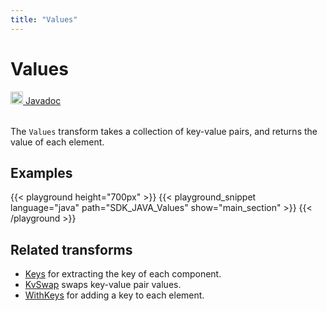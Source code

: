 ```yaml
---
title: "Values"
---
```

<!--
Licensed under the Apache License, Version 2.0 (the "License");
you may not use this file except in compliance with the License.
You may obtain a copy of the License at

http://www.apache.org/licenses/LICENSE-2.0

Unless required by applicable law or agreed to in writing, software
distributed under the License is distributed on an "AS IS" BASIS,
WITHOUT WARRANTIES OR CONDITIONS OF ANY KIND, either express or implied.
See the License for the specific language governing permissions and
limitations under the License.
-->
# Values
<table align="left">
    <a target="_blank" class="button"
        href="https://beam.apache.org/releases/javadoc/current/index.html?org/apache/beam/sdk/transforms/Values.html">
      <img src="/images/logos/sdks/java.png" width="20px" height="20px"
           alt="Javadoc" />
     Javadoc
    </a>
</table>
<br><br>

The `Values` transform takes a collection of key-value pairs, and
returns the value of each element.

## Examples

{{< playground height="700px" >}}
{{< playground_snippet language="java" path="SDK_JAVA_Values" show="main_section" >}}
{{< /playground >}}

## Related transforms
* [Keys](/documentation/transforms/java/elementwise/keys) for extracting the key of each component.
* [KvSwap](/documentation/transforms/java/elementwise/kvswap) swaps key-value pair values.
* [WithKeys](/documentation/transforms/java/elementwise/withkeys) for adding a key to each element.
